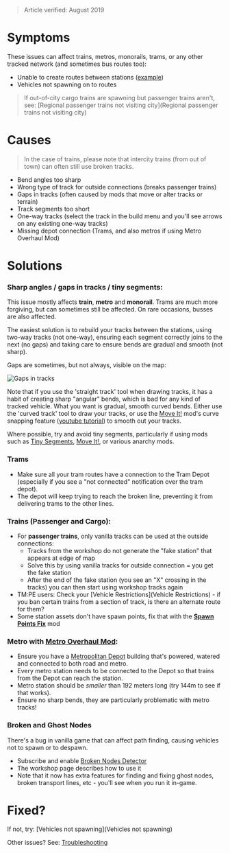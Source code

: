 > Article verified: August 2019

# Symptoms

These issues can affect trains, metros, monorails, trams, or any other tracked network (and sometimes bus routes too):

* Unable to create routes between stations ([example](https://steamcommunity.com/app/255710/discussions/0/1768134097428152371/))
* Vehicles not spawning on to routes

> If out-of-city cargo trains are spawning but passenger trains aren't, see: [Regional passenger trains not visiting city](Regional passenger trains not visiting city)

# Causes

> In the case of trains, please note that intercity trains (from out of town) can often still use broken tracks.

* Bend angles too sharp
* Wrong type of track for outside connections (breaks passenger trains)
* Gaps in tracks (often caused by mods that move or alter tracks or terrain)
* Track segments too short
* One-way tracks (select the track in the build menu and you'll see arrows on any existing one-way tracks)
* Missing depot connection (Trams, and also metros if using Metro Overhaul Mod)

# Solutions

### Sharp angles / gaps in tracks / tiny segments:

This issue mostly affects **train**, **metro** and **monorail**. Trams are much more forgiving, but can sometimes still be affected. On rare occasions, busses are also affected.

The easiest solution is to rebuild your tracks between the stations, using two-way tracks (not one-way), ensuring each segment correctly joins to the next (no gaps) and taking care to ensure bends are gradual and smooth (not sharp).

Gaps are sometimes, but not always, visible on the map:

![Gaps in tracks](https://i.imgur.com/yuqLHfi.jpg)

Note that if you use the 'straight track' tool when drawing tracks, it has a habit of creating sharp "angular" bends, which is bad for any kind of tracked vehicle. What you want is gradual, smooth curved bends. Either use the 'curved track' tool to draw your tracks, or use the [Move It!](https://steamcommunity.com/sharedfiles/filedetails/?id=1619685021) mod's curve snapping feature ([youtube tutorial](https://www.youtube.com/watch?v=pte_uz-3khg)) to smooth out your tracks.

Where possible, try and avoid tiny segments, particularly if using mods such as [Tiny Segments](https://steamcommunity.com/sharedfiles/filedetails/?id=1586027591), [Move It!](https://steamcommunity.com/sharedfiles/filedetails/?id=1619685021), or various anarchy mods.

### Trams

* Make sure all your tram routes have a connection to the Tram Depot (especially if you see a "not connected" notification over the tram depot).
* The depot will keep trying to reach the broken line, preventing it from delivering trams to the other lines.

### Trains (Passenger and Cargo):

* For **passenger trains**, only vanilla tracks can be used at the outside connections:
    * Tracks from the workshop do not generate the "fake station" that appears at edge of map
    * Solve this by using vanilla tracks for outside connection = you get the fake station
    * After the end of the fake station (you see an "X" crossing in the tracks) you can then start using workshop tracks again
* TM:PE users: Check your [Vehicle Restrictions](Vehicle Restrictions) - if you ban certain trains from a section of track, is there an alternate route for them?
* Some station assets don't have spawn points, fix that with the [**Spawn Points Fix**](https://steamcommunity.com/sharedfiles/filedetails/?id=820157360) mod

### Metro with [Metro Overhaul Mod](https://steamcommunity.com/sharedfiles/filedetails/?id=816260433):

* Ensure you have a [Metropolitan Depot](https://steamcommunity.com/sharedfiles/filedetails/?id=816325876) building that's powered, watered and connected to both road and metro.
* Every metro station needs to be connected to the Depot so that trains from the Depot can reach the station.
* Metro station should be _smaller_ than 192 meters long (try 144m to see if that works).
* Ensure no sharp bends, they are particularly problematic with metro tracks!

### Broken and Ghost Nodes

There's a bug in vanilla game that can affect path finding, causing vehicles not to spawn or to despawn.

* Subscribe and enable [Broken Nodes Detector](https://steamcommunity.com/sharedfiles/filedetails/?id=1777173984)
* The workshop page describes how to use it
* Note that it now has extra features for finding and fixing ghost nodes, broken transport lines, etc - you'll see when you run it in-game.

# Fixed?

If not, try: [Vehicles not spawning](Vehicles not spawning)

Other issues? See: [Troubleshooting](Troubleshooting)
